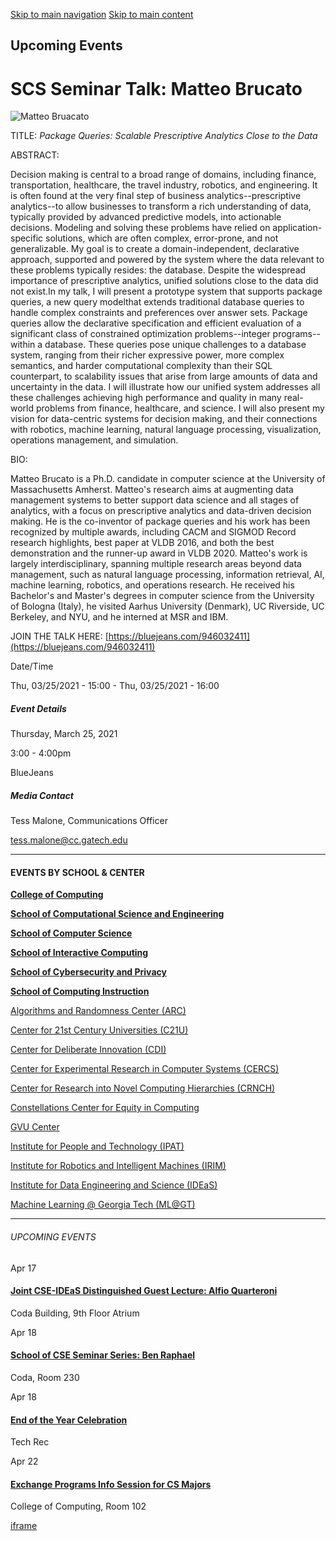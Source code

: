 [Skip to main navigation](https://www.cc.gatech.edu/events/2021/03/25/scs-seminar-talk-matteo-brucato#main-navigation) [Skip to main content](https://www.cc.gatech.edu/events/2021/03/25/scs-seminar-talk-matteo-brucato#main-content)

## Upcoming Events

# SCS Seminar Talk: Matteo Brucato

![Matteo Bruacato](https://www.cc.gatech.edu/sites/default/files/images/events/M.%2520BRUCATO%2520-%2520Photo%25203-25-2021.docx__0.png)

TITLE: _Package Queries: Scalable Prescriptive Analytics Close to the Data_

ABSTRACT:

Decision making is central to a broad range of domains, including finance, transportation, healthcare, the travel industry, robotics, and engineering. It is often found at the very final step of business analytics--prescriptive analytics--to allow businesses to transform a rich understanding of data, typically provided by advanced predictive models, into actionable decisions. Modeling and solving these problems have relied on application-specific solutions, which are often complex, error-prone, and not generalizable. My goal is to create a domain-independent, declarative approach, supported and powered by the system where the data relevant to these problems typically resides: the database. Despite the widespread importance of prescriptive analytics, unified solutions close to the data did not exist.In my talk, I will present a prototype system that supports package queries, a new query modelthat extends traditional database queries to handle complex constraints and preferences over answer sets. Package queries allow the declarative specification and efficient evaluation of a significant class of constrained optimization problems--integer programs--within a database. These queries pose unique challenges to a database system, ranging from their richer expressive power, more complex semantics, and harder computational complexity than their SQL counterpart, to scalability issues that arise from large amounts of data and uncertainty in the data. I will illustrate how our unified system addresses all these challenges achieving high performance and quality in many real-world problems from finance, healthcare, and science. I will also present my vision for data-centric systems for decision making, and their connections with robotics, machine learning, natural language processing, visualization, operations management, and simulation.

BIO:

Matteo Brucato is a Ph.D. candidate in computer science at the University of Massachusetts Amherst. Matteo's research aims at augmenting data management systems to better support data science and all stages of analytics, with a focus on prescriptive analytics and data-driven decision making. He is the co-inventor of package queries and his work has been recognized by multiple awards, including CACM and SIGMOD Record research highlights, best paper at VLDB 2016, and both the best demonstration and the runner-up award in VLDB 2020. Matteo's work is largely interdisciplinary, spanning multiple research areas beyond data management, such as natural language processing, information retrieval, AI, machine learning, robotics, and operations research. He received his Bachelor's and Master's degrees in computer science from the University of Bologna (Italy), he visited Aarhus University (Denmark), UC Riverside, UC Berkeley, and NYU, and he interned at MSR and IBM.

JOIN THE TALK HERE: [https://bluejeans.com/946032411](https://bluejeans.com/946032411)

Date/Time

Thu, 03/25/2021 - 15:00
\- Thu, 03/25/2021 - 16:00

##### Event Details

Thursday, March 25, 2021

3:00
\- 4:00pm

BlueJeans

##### Media Contact

Tess Malone, Communications Officer

[tess.malone@cc.gatech.edu](mailto:tess.malone@cc.gatech.edu)

* * *

#### EVENTS BY SCHOOL & CENTER

[**College of Computing**](https://www.cc.gatech.edu/event/group/college-computing)

[**School of Computational Science and Engineering**](https://www.cc.gatech.edu/event/group/school-computational-science-and-engineering)

[**School of Computer Science**](https://www.cc.gatech.edu/event/group/school-computer-science)

[**School of Interactive Computing**](https://www.cc.gatech.edu/event/group/school-interactive-computing)

[**School of Cybersecurity and Privacy**](https://www.cc.gatech.edu/event/group/school-cybersecurity-and-privacy)

[**School of Computing Instruction**](https://www.cc.gatech.edu/unit/school-computing-instruction)

[Algorithms and Randomness Center (ARC)](https://www.cc.gatech.edu/event/group/algorithms-and-randomness-center-arc)

[Center for 21st Century Universities (C21U)](https://www.cc.gatech.edu/event/group/center-21st-century-universities-c21u)

[Center for Deliberate Innovation (CDI)](https://www.cc.gatech.edu/event/group/center-deliberate-innovation-cdi)

[Center for Experimental Research in Computer Systems (CERCS)](https://www.cc.gatech.edu/event/group/center-experimental-research-computer-systems-cercs)

[Center for Research into Novel Computing Hierarchies (CRNCH)](https://www.cc.gatech.edu/event/group/center-research-novel-computing-hierarchies-crnch)

[Constellations Center for Equity in Computing](https://www.cc.gatech.edu/event/group/constellations-center-equity-computing)

[GVU Center](https://www.cc.gatech.edu/event/group/gvu-center)

[Institute for People and Technology (IPAT)](https://www.cc.gatech.edu/event/group/institute-people-and-technology-ipat)

[Institute for Robotics and Intelligent Machines (IRIM)](https://www.cc.gatech.edu/event/group/institute-robotics-and-intelligent-machines-irim)

[Institute for Data Engineering and Science (IDEaS)](https://www.cc.gatech.edu/event/group/institute-data-engineering-and-science-ideas)

[Machine Learning @ Georgia Tech (ML@GT)](https://www.cc.gatech.edu/event/group/machine-learning-georgia-tech-mlgt)

* * *

###### UPCOMING EVENTS

Apr 17

#### [Joint CSE-IDEaS Distinguished Guest Lecture: Alfio Quarteroni](https://www.cc.gatech.edu/events/2025/04/17/joint-cse-ideas-distinguished-guest-lecture-alfio-quarteroni)

Coda Building, 9th Floor Atrium

Apr 18

#### [School of CSE Seminar Series: Ben Raphael](https://www.cc.gatech.edu/events/2025/04/18/school-cse-seminar-series-ben-raphael)

Coda, Room 230

Apr 18

#### [End of the Year Celebration](https://www.cc.gatech.edu/events/2025/04/18/end-year-celebration)

Tech Rec

Apr 22

#### [Exchange Programs Info Session for CS Majors](https://www.cc.gatech.edu/events/2025/04/22/exchange-programs-info-session-cs-majors)

College of Computing, Room 102

[iframe](https://static.addtoany.com/menu/sm.25.html#type=core&event=load)